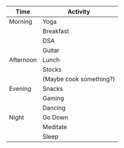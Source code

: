 
| Time      | Activity                |
| --------- | ----------------------- |
| Morning   | Yoga                    |
|           | Breakfast               |
|           | DSA                     |
|           | Guitar                  |
| Afternoon | Lunch                   |
|           | Stocks                  |
|           | (Maybe cook something?) |
| Evening   | Snacks                  |
|           | Gaming                  |
|           | Dancing                 |
| Night     | Go Down                 |
|           | Meditate                |
|           | Sleep                   |
